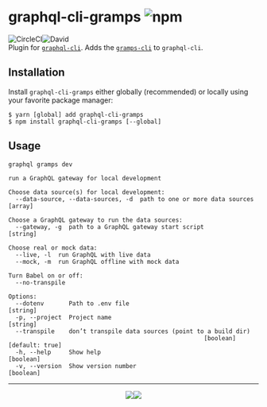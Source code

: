 # graphql-cli-gramps ![npm](https://img.shields.io/npm/v/graphql-cli-gramps.svg?style=for-the-badge)
![CircleCI](https://img.shields.io/circleci/project/github/supergraphql/graphql-cli-gramps.svg?style=for-the-badge)![David](https://img.shields.io/david/supergraphql/graphql-cli-gramps.svg?style=for-the-badge)  
Plugin for [`graphql-cli`](https://github.com/graphql-cli/graphql-cli). Adds the [`gramps-cli`](https://github.com/gramps-graphql/gramps-cli) to `graphql-cli`.

## Installation

Install `graphql-cli-gramps` either globally (recommended) or locally using your favorite package manager:
```shell
$ yarn [global] add graphql-cli-gramps
$ npm install graphql-cli-gramps [--global]
```

## Usage
```
graphql gramps dev

run a GraphQL gateway for local development

Choose data source(s) for local development:
  --data-source, --data-sources, -d  path to one or more data sources    [array]

Choose a GraphQL gateway to run the data sources:
  --gateway, -g  path to a GraphQL gateway start script                 [string]

Choose real or mock data:
  --live, -l  run GraphQL with live data
  --mock, -m  run GraphQL offline with mock data

Turn Babel on or off:
  --no-transpile

Options:
  --dotenv       Path to .env file                                      [string]
  -p, --project  Project name                                           [string]
  --transpile    don’t transpile data sources (point to a build dir)
                                                       [boolean] [default: true]
  -h, --help     Show help                                             [boolean]
  -v, --version  Show version number                                   [boolean]
```
<hr>
<p align="center">
  <img src="https://img.shields.io/badge/built-with_love-blue.svg?style=for-the-badge"/><a href="https://github.com/kbrandwijk" target="-_blank"><img src="https://img.shields.io/badge/by-kim_brandwijk-blue.svg?style=for-the-badge"/></a>
</p>
